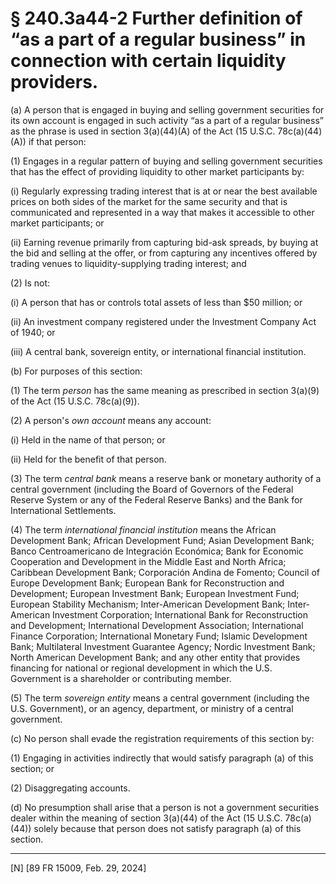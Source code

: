 # § 240.3a44-2   Further definition of “as a part of a regular business” in connection with certain liquidity providers.

(a) A person that is engaged in buying and selling government securities for its own account is engaged in such activity “as a part of a regular business” as the phrase is used in section 3(a)(44)(A) of the Act (15 U.S.C. 78c(a)(44)(A)) if that person:


(1) Engages in a regular pattern of buying and selling government securities that has the effect of providing liquidity to other market participants by:


(i) Regularly expressing trading interest that is at or near the best available prices on both sides of the market for the same security and that is communicated and represented in a way that makes it accessible to other market participants; or


(ii) Earning revenue primarily from capturing bid-ask spreads, by buying at the bid and selling at the offer, or from capturing any incentives offered by trading venues to liquidity-supplying trading interest; and


(2) Is not:


(i) A person that has or controls total assets of less than $50 million; or


(ii) An investment company registered under the Investment Company Act of 1940; or


(iii) A central bank, sovereign entity, or international financial institution.


(b) For purposes of this section:


(1) The term *person* has the same meaning as prescribed in section 3(a)(9) of the Act (15 U.S.C. 78c(a)(9)).


(2) A person's *own account* means any account:


(i) Held in the name of that person; or


(ii) Held for the benefit of that person.


(3) The term *central bank* means a reserve bank or monetary authority of a central government (including the Board of Governors of the Federal Reserve System or any of the Federal Reserve Banks) and the Bank for International Settlements.


(4) The term *international financial institution* means the African Development Bank; African Development Fund; Asian Development Bank; Banco Centroamericano de Integración Económica; Bank for Economic Cooperation and Development in the Middle East and North Africa; Caribbean Development Bank; Corporación Andina de Fomento; Council of Europe Development Bank; European Bank for Reconstruction and Development; European Investment Bank; European Investment Fund; European Stability Mechanism; Inter-American Development Bank; Inter-American Investment Corporation; International Bank for Reconstruction and Development; International Development Association; International Finance Corporation; International Monetary Fund; Islamic Development Bank; Multilateral Investment Guarantee Agency; Nordic Investment Bank; North American Development Bank; and any other entity that provides financing for national or regional development in which the U.S. Government is a shareholder or contributing member.


(5) The term *sovereign entity* means a central government (including the U.S. Government), or an agency, department, or ministry of a central government.


(c) No person shall evade the registration requirements of this section by:


(1) Engaging in activities indirectly that would satisfy paragraph (a) of this section; or


(2) Disaggregating accounts.


(d) No presumption shall arise that a person is not a government securities dealer within the meaning of section 3(a)(44) of the Act (15 U.S.C. 78c(a)(44)) solely because that person does not satisfy paragraph (a) of this section.



---

[N] [89 FR 15009, Feb. 29, 2024]




